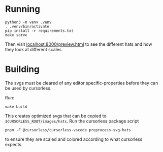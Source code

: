 # Running

```
python3 -m venv .venv
. .venv/bin/activate
pip install -r requirements.txt
make serve
```

Then visit [localhost:8000/preview.html](localhost:8000/preview.html) to see the different hats and how they look at different scales.

# Building

The svgs must be cleared of any editor specific-properties before they can be used by cursorless.

Run:
```
make build
```

This creates optimized svgs that can be copied to `$CURSORLESS_ROOT/images/hats`. Run the cursorless package script

```
pnpm -F @cursorless/cursorless-vscode preprocess-svg-hats
```

to ensure they are scaled and colored according to what cursorless expects.
